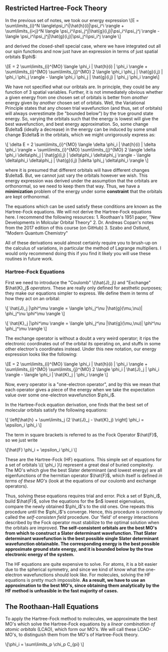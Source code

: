 ## Restricted Hartree-Fock Theory

In the previous set of notes, we took our energy expression 
\\[E =  \sum\limits_{i}^N \langle\psi_i^i|\hat{h}(i)|\psi_i^i \rangle + \sum\limits_{i<j}^N  \langle \psi_i^i\psi_j^j|\hat{g}(i,j)|\psi_i^i\psi_j^j \rangle - \langle \psi_i^i\psi_j^j|\hat{g}(i,j)|\psi_j^i\psi_i^j \rangle \\]

and derived the closed-shell special case, where we have integrated out all our spin functions and now just have an expression in terms of just spatial orbitals \$\phi\$:


\\[E = 2 \sum\limits_{i}^{MO} \langle \phi_i | \hat{h}(i) | \phi_i \rangle +  \sum\limits_{i}^{MO} \sum\limits_{j}^{MO} 2 \langle \phi_i \phi_j | \hat{g}(i,j) | \phi_i \phi_j \rangle - \langle \phi_i \phi_j | \hat{g}(i,j) | \phi_j \phi_i \rangle\\]

We have not specified what our oribtals are. In principle, they could be any function of 3 spatial variables. Further, it is not immediately obvious whether a given energy from one chosen set of orbitals is better from _another_ energy given by _another_ chosen set of orbitals. Well, the Variational Principle states that any chosen trial wavefunction (and thus, set of orbitals) will always overestimate (be "bounded below") by the true ground state energy. So, varying the orbitals such that the energy is lowest will give the best wavefunction, and best energy approximation. So, some change \$\delta\$ (ideally a decrease) in the energy can be induced by some small change \$\delta\$ in the orbitals, which we might unrigorously express as:

\\[ \delta E = 2 \sum\limits_{i}^{MO} \langle \delta \phi_i | \hat{h}(i) | \delta \phi_i \rangle +  \sum\limits_{i}^{MO} \sum\limits_{j}^{MO} 2 \langle \delta \phi_i \delta\phi_j | \hat{g}(i,j) | \delta\phi_i \delta\phi_j \rangle - \langle \delta\phi_i \delta\phi_j | \hat{g}(i,j) |\delta \phi_j \delta\phi_i \rangle \\]

where it is presumed that different orbitals will have different changes \$\delta\$. But, we cannot just vary the orbitals however we wish. This energy expression was derived under the assumption that the orbitals are orthonormal, so we need to keep them that way. Thus, we have a **minimization** problem of the energy under some **constraint** that the orbitals are kept orthonormal.

The equations which can be used satisfy these conditions are known as the Hartree-Fock equations. We will not derive the Hartree-Fock equations here. I recommend the following resources:
    1. Roothaan's 1951 paper, "New Developments in Molcular Orbital Theory"
    2. Dr. Andreas Copan's notes from the 2017 edition of this course (on GitHub)
    3. Szabo and Ostlund, "Modern Quantum Chemistry"

All of these derivations would almost certainly require you to brush-up on the calculus of variations, in particular the method of Lagrange multipliers. I would only recommend doing this if you find it likely you will use these routines in future work. 

### Hartree-Fock Equations
First we need to introduce the "Coulomb" \\(\hat{J}_j\\) and "Exchange" \$\hat{K}_j\$ *operators*. These are really only defined for aesthetic purposes; they make our equations simpler to express. We define them in terms of how they act on an orbital:

\\[ \hat{J}_j |\phi^\mu \rangle = \langle \phi_j^\nu |\hat{g}(\mu,\nu)| \phi_j^\nu \phi^\mu \rangle  \\]

\\[ \hat{K}_j |\phi^\mu \rangle = \langle \phi_j^\nu |\hat{g}(\mu,\nu)| \phi^\nu \phi_j^\mu \rangle  \\]

The exchange operator is without a doubt a very weird operator; it rips the electronic coordinates out of the orbital its operating on, and stuffs in some other electron's coordinates instead. Under this new notation, our energy expression looks like the following:

\\[E = 2 \sum\limits_{i}^{MO} \langle \phi_i | \hat{h}(i) | \phi_i \rangle +  \sum\limits_{i}^{MO} \sum\limits_{j}^{MO} 2 \langle \phi_i  | \hat{J}_j | \phi_i \rangle - \langle \phi_i | \hat{K}_j | \phi_i \rangle \\]

Now, every operator is a "one-electron operator", and by this we mean that each operator gives a piece of the energy when we take the expectation value over some one-electron wavefunction \$\phi_i\$.

In the Hartree-Fock equation derivation, one finds that the best set of molecular orbitals satisfy the following equations:

\\[ \left[\hat{h} + \sum\limits_j (2 \hat{J}_j - \hat{K}_j) \right] \phi_i = \epsilon_i \phi_i  \\]

The term in square brackets is referred to as the Fock Operator \$\hat{F}\$, so we just write

\\[\hat{F} \phi_i = \epsilon_i \phi_i \\]

These are the Hartree-Fock (HF) equations. This simple set of equations for a set of orbitals \\(\{ \phi_i \}\\) represent a great deal of buried complexity. The MO's which give the best Slater determinant (and lowest energy) are all eigenfunctions of the hermitian operator \$\hat{F}\$, which itself is defined _in terms of these MO's_ (look at the equations of our coulomb and exchange operators).

Thus, solving these equations requires trial and error. Pick a set of \$\phi_i\$, build \$\hat{F}\$, solve the equations for the \$n\$ lowest eigenvalues, compare the newly obtained \$\phi_i\$'s to the old ones. One repeats this procedure until the \$\phi_i\$'s converge. Hence, this procedure is commonly called the _self-consisten field_ procedure. Our 'field' of energy interactions described by the Fock operator must stabilize to the optimal solution when the orbitals are improved. **The self-consistent orbitals are the best MO's from which to construct a Slater determinant wavefunction. That Slater determinant wavefunction is the best possible single Slater determinant wavefunction obtainable. The corresponding energy is the best possible approximate ground state energy, and it is bounded below by the true electronic energy of the system.**

The HF equations are quite expensive to solve. For atoms, it is a bit easier due to the spherical symmetry, and since we kind of know what the one-electron wavefunctions should look like. For molecules, solving the HF equations is pretty much impossible. **As a result, we have to use an approximation to the best MO's, since obtaining them analytically by the HF method is unfeasible in the fast majority of cases.**


## The Roothaan-Hall Equations 

To apply the Hartree-Fock method to molecules, we approximate the best MO's which solve the Hartree-Fock equations by a _linear combination of atomic orbitals_ (LCAO), which form our MO's. We will call these LCAO-MO's, to distinguish them from the MO's of Hartree-Fock theory.

\\[\phi_i = \sum\limits_p \chi_p C_{pi} \\]

